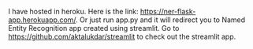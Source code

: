 I have hosted in heroku. Here is the link: https://ner-flask-app.herokuapp.com/.
Or just run app.py and it will redirect you to Named Entity Recognition app created using streamlit.
Go to https://github.com/aktalukdar/streamlit to check out the streamlit app.
